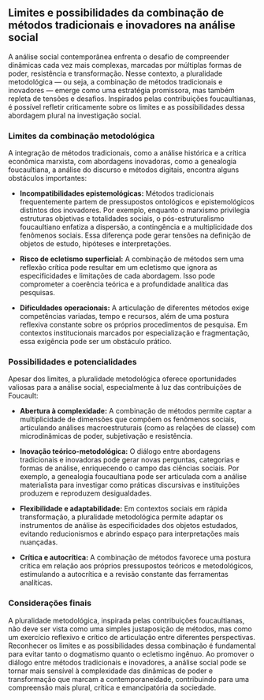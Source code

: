 
## Limites e possibilidades da combinação de métodos tradicionais e inovadores na análise social

A análise social contemporânea enfrenta o desafio de compreender dinâmicas cada vez mais complexas, marcadas por múltiplas formas de poder, resistência e transformação. Nesse contexto, a pluralidade metodológica — ou seja, a combinação de métodos tradicionais e inovadores — emerge como uma estratégia promissora, mas também repleta de tensões e desafios. Inspirados pelas contribuições foucaultianas, é possível refletir criticamente sobre os limites e as possibilidades dessa abordagem plural na investigação social.

### Limites da combinação metodológica

A integração de métodos tradicionais, como a análise histórica e a crítica econômica marxista, com abordagens inovadoras, como a genealogia foucaultiana, a análise do discurso e métodos digitais, encontra alguns obstáculos importantes:

- **Incompatibilidades epistemológicas:** Métodos tradicionais frequentemente partem de pressupostos ontológicos e epistemológicos distintos dos inovadores. Por exemplo, enquanto o marxismo privilegia estruturas objetivas e totalidades sociais, o pós-estruturalismo foucaultiano enfatiza a dispersão, a contingência e a multiplicidade dos fenômenos sociais. Essa diferença pode gerar tensões na definição de objetos de estudo, hipóteses e interpretações.

- **Risco de ecletismo superficial:** A combinação de métodos sem uma reflexão crítica pode resultar em um ecletismo que ignora as especificidades e limitações de cada abordagem. Isso pode comprometer a coerência teórica e a profundidade analítica das pesquisas.

- **Dificuldades operacionais:** A articulação de diferentes métodos exige competências variadas, tempo e recursos, além de uma postura reflexiva constante sobre os próprios procedimentos de pesquisa. Em contextos institucionais marcados por especialização e fragmentação, essa exigência pode ser um obstáculo prático.

### Possibilidades e potencialidades

Apesar dos limites, a pluralidade metodológica oferece oportunidades valiosas para a análise social, especialmente à luz das contribuições de Foucault:

- **Abertura à complexidade:** A combinação de métodos permite captar a multiplicidade de dimensões que compõem os fenômenos sociais, articulando análises macroestruturais (como as relações de classe) com microdinâmicas de poder, subjetivação e resistência.

- **Inovação teórico-metodológica:** O diálogo entre abordagens tradicionais e inovadoras pode gerar novas perguntas, categorias e formas de análise, enriquecendo o campo das ciências sociais. Por exemplo, a genealogia foucaultiana pode ser articulada com a análise materialista para investigar como práticas discursivas e instituições produzem e reproduzem desigualdades.

- **Flexibilidade e adaptabilidade:** Em contextos sociais em rápida transformação, a pluralidade metodológica permite adaptar os instrumentos de análise às especificidades dos objetos estudados, evitando reducionismos e abrindo espaço para interpretações mais nuançadas.

- **Crítica e autocrítica:** A combinação de métodos favorece uma postura crítica em relação aos próprios pressupostos teóricos e metodológicos, estimulando a autocrítica e a revisão constante das ferramentas analíticas.

### Considerações finais

A pluralidade metodológica, inspirada pelas contribuições foucaultianas, não deve ser vista como uma simples justaposição de métodos, mas como um exercício reflexivo e crítico de articulação entre diferentes perspectivas. Reconhecer os limites e as possibilidades dessa combinação é fundamental para evitar tanto o dogmatismo quanto o ecletismo ingênuo. Ao promover o diálogo entre métodos tradicionais e inovadores, a análise social pode se tornar mais sensível à complexidade das dinâmicas de poder e transformação que marcam a contemporaneidade, contribuindo para uma compreensão mais plural, crítica e emancipatória da sociedade.
```

